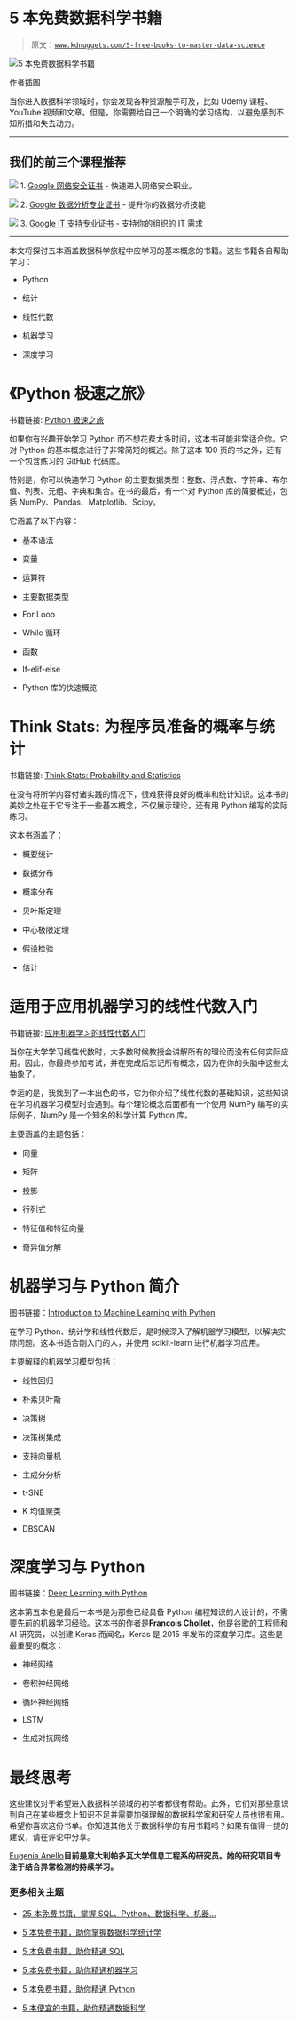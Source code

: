 # 5 本免费数据科学书籍

> 原文：[`www.kdnuggets.com/5-free-books-to-master-data-science`](https://www.kdnuggets.com/5-free-books-to-master-data-science)

![5 本免费数据科学书籍](img/ad69467a2ee7825fb7ef66fd5df7c4c5.png)

作者插图

当你进入数据科学领域时，你会发现各种资源触手可及，比如 Udemy 课程、YouTube 视频和文章。但是，你需要给自己一个明确的学习结构，以避免感到不知所措和失去动力。

* * *

## 我们的前三个课程推荐

![](img/0244c01ba9267c002ef39d4907e0b8fb.png) 1\. [Google 网络安全证书](https://www.kdnuggets.com/google-cybersecurity) - 快速进入网络安全职业。

![](img/e225c49c3c91745821c8c0368bf04711.png) 2\. [Google 数据分析专业证书](https://www.kdnuggets.com/google-data-analytics) - 提升你的数据分析技能

![](img/0244c01ba9267c002ef39d4907e0b8fb.png) 3\. [Google IT 支持专业证书](https://www.kdnuggets.com/google-itsupport) - 支持你的组织的 IT 需求

* * *

本文将探讨五本涵盖数据科学旅程中应学习的基本概念的书籍。这些书籍各自帮助学习：

+   Python

+   统计

+   线性代数

+   机器学习

+   深度学习

# 《Python 极速之旅》

书籍链接: [Python 极速之旅](https://jakevdp.github.io/WhirlwindTourOfPython/)

如果你有兴趣开始学习 Python 而不想花费太多时间，这本书可能非常适合你。它对 Python 的基本概念进行了非常简短的概述。除了这本 100 页的书之外，还有一个包含练习的 GitHub 代码库。

特别是，你可以快速学习 Python 的主要数据类型：整数、浮点数、字符串、布尔值、列表、元组、字典和集合。在书的最后，有一个对 Python 库的简要概述，包括 NumPy、Pandas、Matplotlib、Scipy。

它涵盖了以下内容：

+   基本语法

+   变量

+   运算符

+   主要数据类型

+   For Loop

+   While 循环

+   函数

+   If-elif-else

+   Python 库的快速概览

# Think Stats: 为程序员准备的概率与统计

书籍链接: [Think Stats: Probability and Statistics](https://greenteapress.com/thinkstats/thinkstats.pdf)

在没有将所学内容付诸实践的情况下，很难获得良好的概率和统计知识。这本书的美妙之处在于它专注于一些基本概念，不仅展示理论，还有用 Python 编写的实际练习。

这本书涵盖了：

+   概要统计

+   数据分布

+   概率分布

+   贝叶斯定理

+   中心极限定理

+   假设检验

+   估计

# 适用于应用机器学习的线性代数入门

书籍链接: [应用机器学习的线性代数入门](https://pabloinsente.github.io/intro-linear-algebra)

当你在大学学习线性代数时，大多数时候教授会讲解所有的理论而没有任何实际应用。因此，你最终参加考试，并在完成后忘记所有概念，因为在你的头脑中这些太抽象了。

幸运的是，我找到了一本出色的书，它为你介绍了线性代数的基础知识，这些知识在学习机器学习模型时会遇到。每个理论概念后面都有一个使用 NumPy 编写的实际例子，NumPy 是一个知名的科学计算 Python 库。

主要涵盖的主题包括：

+   向量

+   矩阵

+   投影

+   行列式

+   特征值和特征向量

+   奇异值分解

# 机器学习与 Python 简介

图书链接：[Introduction to Machine Learning with Python](https://www.nrigroupindia.com/e-book/Introduction%20to%20Machine%20Learning%20with%20Python%20(%20PDFDrive.com%20)-min.pdf)

在学习 Python、统计学和线性代数后，是时候深入了解机器学习模型，以解决实际问题。这本书适合刚入门的人，并使用 scikit-learn 进行机器学习应用。

主要解释的机器学习模型包括：

+   线性回归

+   朴素贝叶斯

+   决策树

+   决策树集成

+   支持向量机

+   主成分分析

+   t-SNE

+   K 均值聚类

+   DBSCAN

# 深度学习与 Python

图书链接：[Deep Learning with Python](https://tanthiamhuat.files.wordpress.com/2018/03/deeplearningwithpython.pdf)

这本第五本也是最后一本书是为那些已经具备 Python 编程知识的人设计的，不需要先前的机器学习经验。这本书的作者是**Francois Chollet**，他是谷歌的工程师和 AI 研究员，以创建 Keras 而闻名，Keras 是 2015 年发布的深度学习库。这些是最重要的概念：

+   神经网络

+   卷积神经网络

+   循环神经网络

+   LSTM

+   生成对抗网络

# 最终思考

这些建议对于希望进入数据科学领域的初学者都很有帮助。此外，它们对那些意识到自己在某些概念上知识不足并需要加强理解的数据科学家和研究人员也很有用。希望你喜欢这份书单。你知道其他关于数据科学的有用书籍吗？如果有值得一提的建议，请在评论中分享。

**[](https://www.linkedin.com/in/eugenia-anello/)**[Eugenia Anello](https://www.linkedin.com/in/eugenia-anello/)**目前是意大利帕多瓦大学信息工程系的研究员。她的研究项目专注于结合异常检测的持续学习。**

### 更多相关主题

+   [25 本免费书籍，掌握 SQL、Python、数据科学、机器…](https://www.kdnuggets.com/25-free-books-to-master-sql-python-data-science-machine-learning-and-natural-language-processing)

+   [5 本免费书籍，助你掌握数据科学统计学](https://www.kdnuggets.com/5-free-books-to-master-statistics-for-data-science)

+   [5 本免费书籍，助你精通 SQL](https://www.kdnuggets.com/5-free-books-to-master-sql)

+   [5 本免费书籍，助你精通机器学习](https://www.kdnuggets.com/5-free-books-to-master-machine-learning)

+   [5 本免费书籍，助你精通 Python](https://www.kdnuggets.com/5-free-books-to-help-you-master-python)

+   [5 本便宜的书籍，助你精通数据科学](https://www.kdnuggets.com/5-cheap-books-to-master-data-science)
